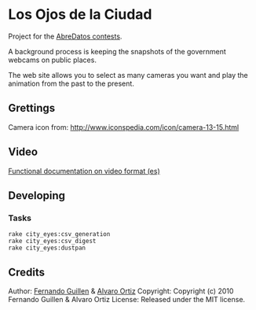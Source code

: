 # Los Ojos de la Ciudad

Project for the [AbreDatos contests](http://abredatos.es).

A background process is keeping the snapshots of the government webcams on public places.

The web site allows you to select as many cameras you want and play the animation from the past to the present.
    
    
## Grettings

  Camera icon from: http://www.iconspedia.com/icon/camera-13-15.html
  
## Video

[Functional documentation on video format (es)](https://www.youtube.com/watch?v=cFRvRtA-gtU&t=125s&ab_channel=FG)


## Developing

### Tasks
    rake city_eyes:csv_generation
    rake city_eyes:csv_digest  
    rake city_eyes:dustpan
    
  
## Credits

Author: [Fernando Guillen](https://fernandoguillen.info) & [Alvaro Ortiz](http://furilo.com)
Copyright: Copyright (c) 2010 Fernando Guillen & Alvaro Ortiz
License: Released under the MIT license.

    

